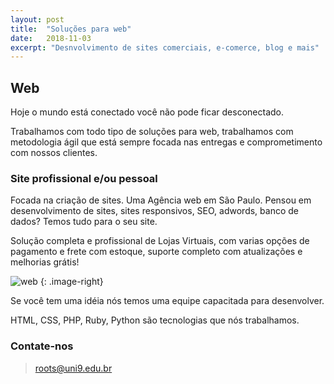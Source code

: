 ```yaml
---
layout: post
title:  "Soluções para web"
date:   2018-11-03
excerpt: "Desnvolvimento de sites comerciais, e-comerce, blog e mais" ![dev_wev](http://res.cloudinary.com/dxz5x76gx/image/upload/q_auto:eco/v1541341129/dev_web.png){: .image-rigth}
---
```


## Web

Hoje o mundo está conectado você não pode ficar desconectado.

Trabalhamos com todo tipo de soluções para web, trabalhamos com metodologia ágil que está sempre focada nas entregas e comprometimento com nossos clientes.

### Site profissional e/ou pessoal

Focada na criação de sites. Uma Agência web em São Paulo. Pensou em desenvolvimento de sites, sites responsivos, SEO, adwords, banco de dados? Temos tudo para o seu site.

Solução completa e profissional de Lojas Virtuais, com varias opções de pagamento e frete com estoque, suporte completo com atualizações e melhorias grátis!

![web](http://res.cloudinary.com/dxz5x76gx/image/upload/v1541259836/web.jpg)
{: .image-right}

Se você tem uma idéia nós temos uma equipe capacitada para desenvolver.

HTML, CSS, PHP, Ruby, Python são tecnologias que nós trabalhamos.

### Contate-nos

> roots@uni9.edu.br

